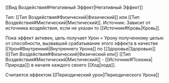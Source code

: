 [[Вид Воздействия#Негативный Эффект|Негативный Эффект]]

Тип: [[Тип Воздействия#Физический|Физический]] или [[Тип Воздействия#Мистический|Мистический]]. 
Источник: Зависит от источника воздействия, если не указан то [[Источник#Кровь|Кровь]].

Пока эффект активен, цель получает Урон = Урону полученному целью от способности, вызвавшей срабатывание этого эффекта в качестве [[Урон#Внутренний|Внутреннего Урона]] по [[Здоровье|Здоровью]] ([[Тип Воздействия#Физический|Физический или]] [[Тип Воздействия#Мистический|Мистический]] - [[Источник#Психика|Природа]]) в начале каждого своего [[Ход|хода]]. 

Считается эффектом [[Периодический урон|Периодического Урона]]